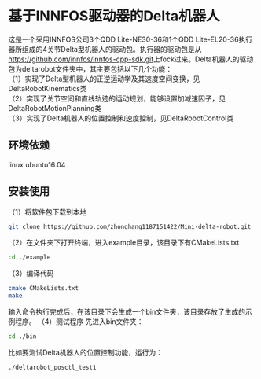 基于INNFOS驱动器的Delta机器人
=
这是一个采用INNFOS公司3个QDD Lite-NE30-36和1个QDD Lite-EL20-36执行器所组成的4关节Delta型机器人的驱动包。执行器的驱动包是从</html>https://github.com/innfos/innfos-cpp-sdk.git</html>上fock过来。Delta机器人的驱动包为deltarobot文件夹中，其主要包括以下几个功能： <br>
（1）实现了Delta型机器人的正逆运动学及其速度空间变换，见DeltaRobotKinematics类 <br>
（2）实现了关节空间和直线轨迹的运动规划，能够设置加减速因子，见DeltaRobotMotionPlanning类 <br>
（3）实现了Delta机器人的位置控制和速度控制，见DeltaRobotControl类 <br>

## 环境依赖
linux ubuntu16.04

## 安装使用
（1）将软件包下载到本地 <br>
```Bash
git clone https://github.com/zhonghang1187151422/Mini-delta-robot.git
```
（2）在文件夹下打开终端，进入example目录，该目录下有CMakeLists.txt
```Bash
cd ./example
```
（3）编译代码
```Bash
cmake CMakeLists.txt
make
```
输入命令执行完成后，在该目录下会生成一个bin文件夹，该目录存放了生成的示例程序。
（4）测试程序
先进入bin文件夹：
```Bash
cd ./bin
```
比如要测试Delta机器人的位置控制功能，运行为：
```Bash
./deltarobot_posctl_test1
```

